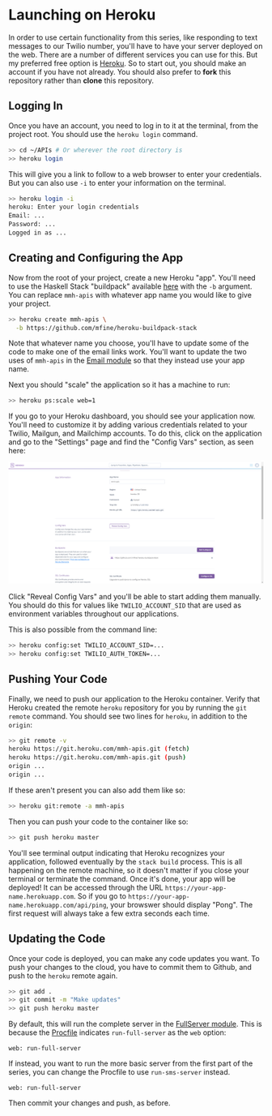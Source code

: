 # Launching on Heroku

In order to use certain functionality from this series, like responding to text messages to our Twilio number, you'll have to have your server deployed on the web. There are a number of different services you can use for this. But my preferred free option is [Heroku](https://www.heroku.com). So to start out, you should make an account if you have not already. You should also prefer to **fork** this repository rather than **clone** this repository.

## Logging In

Once you have an account, you need to log in to it at the terminal, from the project root. You should use the `heroku login` command.

```bash
>> cd ~/APIs # Or wherever the root directory is
>> heroku login
```

This will give you a link to follow to a web browser to enter your credentials. But you can also use `-i` to enter your information on the terminal.

```bash
>> heroku login -i
heroku: Enter your login credentials
Email: ...
Password: ...
Logged in as ...
```

## Creating and Configuring the App

Now from the root of your project, create a new Heroku "app". You'll need to use the Haskell Stack "buildpack" available [here](https://github.com/mfine/heroku-buildpack-stack) with the `-b` argument. You can replace `mmh-apis` with whatever app name you would like to give your project.

```bash
>> heroku create mmh-apis \
  -b https://github.com/mfine/heroku-buildpack-stack
```

Note that whatever name you choose, you'll have to update some of the code to make one of the email links work. You'll want to update the two uses of `mmh-apis` in the [Email module](https://github.com/MondayMorningHaskell/APIs/blob/master/src/Email.hs#L64-L66) so that they instead use your app name.

Next you should "scale" the application so it has a machine to run:

```bash
>> heroku ps:scale web=1
```

If you go to your Heroku dashboard, you should see your application now. You'll need to customize it by adding various credentials related to your Twilio, Mailgun, and Mailchimp accounts. To do this, click on the application and go to the "Settings" page and find the "Config Vars" section, as seen here:

![Heroku Config Vars](https://github.com/MondayMorningHaskell/APIs/blob/master/HerokuConfig.png)

Click "Reveal Config Vars" and you'll be able to start adding them manually. You should do this for values like `TWILIO_ACCOUNT_SID` that are used as environment variables throughout our applications.

This is also possible from the command line:

```bash
>> heroku config:set TWILIO_ACCOUNT_SID=...
>> heroku config:set TWILIO_AUTH_TOKEN=...
```

## Pushing Your Code

Finally, we need to push our application to the Heroku container. Verify that Heroku created the remote `heroku` repository for you by running the `git remote` command. You should see two lines for `heroku`, in addition to the `origin`:

```bash
>> git remote -v
heroku https://git.heroku.com/mmh-apis.git (fetch)
heroku https://git.heroku.com/mmh-apis.git (push)
origin ...
origin ...
```

If these aren't present you can also add them like so:

```bash
>> heroku git:remote -a mmh-apis
```

Then you can push your code to the container like so:

```bash
>> git push heroku master
```

You'll see terminal output indicating that Heroku recognizes your application, followed eventually by the `stack build` process. This is all happening on the remote machine, so it doesn't matter if you close your terminal or terminate the command. Once it's done, your app will be deployed! It can be accessed through the URL `https://your-app-name.herokuapp.com`. So if you go to `https://your-app-name.herokuapp.com/api/ping`, your browswer should display "Pong". The first request will always take a few extra seconds each time.

## Updating the Code

Once your code is deployed, you can make any code updates you want. To push your changes to the cloud, you have to commit them to Github, and push to the `heroku` remote again.

```bash
>> git add .
>> git commit -m "Make updates"
>> git push heroku master
```

By default, this will run the complete server in the [FullServer module](https://github.com/MondayMorningHaskell/APIs/blob/master/src/FullServer.hs). This is because the [Procfile](https://github.com/MondayMorningHaskell/APIs/blob/master/Procfile) indicates `run-full-server` as the `web` option:

```
web: run-full-server
```

If instead, you want to run the more basic server from the first part of the series, you can change the Procfile to use `run-sms-server` instead.

```
web: run-full-server
```

Then commit your changes and push, as before.
